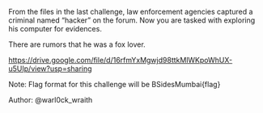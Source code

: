 From the files in the last challenge, law enforcement agencies captured a criminal named “hacker” on the forum. Now you are tasked with exploring his computer for evidences.

There are rumors that he was a fox lover.

https://drive.google.com/file/d/16rfmYxMgwjd98ttkMlWKpoWhUX-u5UIp/view?usp=sharing

Note: Flag format for this challenge will be BSidesMumbai{flag}

Author: @warl0ck_wraith
